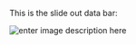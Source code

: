 This is the slide out data bar: 

![enter image description here](https://github.com/Chris-Castle/Sitecore-CDP-Scripts/assets/57630487/56f6ac90-7284-4f4f-afcf-b1a17422613d)
